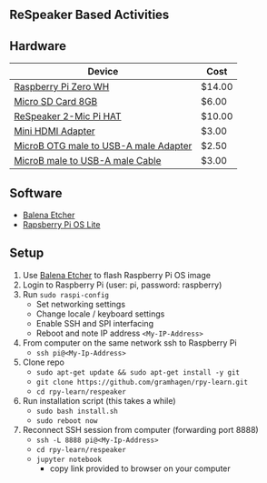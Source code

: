 ## ReSpeaker Based Activities

## Hardware

|Device|Cost|
|--|--|
|[Raspberry Pi Zero WH](https://www.adafruit.com/product/3708)|$14.00|
|[Micro SD Card 8GB](https://www.newegg.com/sandisk-8gb-microsdhc/p/0DF-0005-00190)|$6.00
|[ReSpeaker 2-Mic Pi HAT](https://www.digikey.com/product-detail/en/seeed-technology-co.,-ltd/107100001/1597-1513-ND/7325257)|$10.00|
|[Mini HDMI Adapter](https://www.adafruit.com/product/2819)|$3.00|
|[MicroB OTG male to USB-A male Adapter](https://www.adafruit.com/product/1099)|$2.50|
|[MicroB male to USB-A male Cable](https://www.adafruit.com/product/592)|$3.00|



## Software
- [Balena Etcher](https://www.balena.io/etcher/)
- [Rapsberry Pi OS Lite](https://www.raspberrypi.org/downloads/raspberry-pi-os/)

## Setup

1) Use [Balena Etcher](https://www.balena.io/etcher/) to flash Raspberry Pi OS image
2) Login to Raspberry Pi (user: pi, password: raspberry)
3) Run `sudo raspi-config`
    - Set networking settings
    - Change locale / keyboard settings
    - Enable SSH and SPI interfacing
    - Reboot and note IP address `<My-IP-Address>`
4) From computer on the same network ssh to Raspberry Pi
    - `ssh pi@<My-Ip-Address>`
5) Clone repo
    - `sudo apt-get update && sudo apt-get install -y git`
    - `git clone https://github.com/gramhagen/rpy-learn.git`
    - `cd rpy-learn/respeaker`
6) Run installation script (this takes a while)
    - `sudo bash install.sh`
    - `sudo reboot now`
7) Reconnect SSH session from computer (forwarding port 8888)
    - `ssh -L 8888 pi@<My-Ip-Address>`
    - `cd rpy-learn/respeaker`
    - `jupyter notebook`
        - copy link provided to browser on your computer

